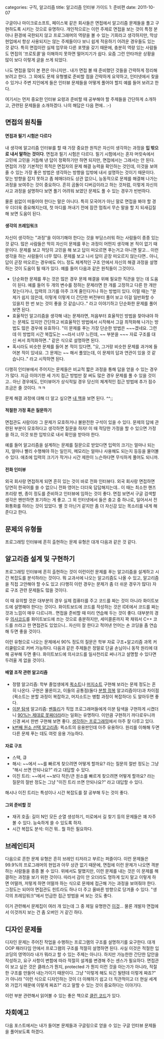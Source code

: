 categories: 구직, 알고리즘
title: 알고리즘 인터뷰 가이드 1: 준비편
date: 2011-10-07

구글이나 마이크로소프트, 페이스북 같은 회사들은 면접에서 알고리즘 문제들을 풀고 구현하도록 시키는 것으로 유명하다. 개인적으로는 이런 주제로 면접을 보는 것이 특정 분야나 환경에 국한되지 않고 프로그래머의 역량을 볼 수 있는 기회라고 생각하지만, 막상 현업에서 항상 사용되지는 않는 주제들이다 보니 쉽게 적응하기 어려운 경우들도 있는 것 같다. 특히 면접이란 실제 업무와 다른 포맷을 갖기 때문에, 충분히 역량 있는 사람들도 면접의 '프로토콜'을 이해하지 못하면 떨어지기가 쉽다. 요즘 그런 안타까운 상황을 많이 보다 이렇게 글을 쓰게 되었다.

나도 면접을 많이 본 편은 아니지만.. 내가 면접 볼 때 준비했던 것들을 간략하게 정리해 보려고 한다. 그 외에도 문제 유형별로 준비할 점을 간략하게 요약하고, 인터넷에서 찾을 수 있거나 주변 지인에게 들은 인터뷰 문제들을 어떻게 풀어야 할지 예를 들어 보려고 한다.

여기서는 먼저 중요한 인터뷰 요령과 준비할 때 공부해야 할 주제들을 간단하게 소개하고, 관련된 문제들을 소개하겠다. 나의 해답은 다음 편에.. :-)

## 면접의 원칙들

#### 면접과 필기 시험은 다르다

내 생각에 알고리즘 인터뷰를 할 때 가장 중요한 원칙은 자신이 생각하는 과정을 **입 밖으로 내서 말하는 것이다**. 면접과 필기 시험은 다르다. 필기 시험에서는 혼자 머릿속에서 고민에 고민을 거듭해 낸 답이 정확하기만 하면 되지만, 면접에서는 그래서는 안 된다. 면접의 가장 기본적인 목적은 면접자의 문제 해결 능력을 확인하는 것인데, 이것을 보여줄 수 있는 가장 좋은 방법은 생각하는 방향을 입밖에 내서 설명하는 것이기 때문이다. 맞는 방향을 잡지 못하고 좀 헤매더라도 상관 없으니, 능동적으로 문제를 해결해 나가는 과정을 보여주는 것이 중요하다. 흔히 곰돌이 디버깅이라고 하는 것처럼, 이렇게 자신의 사고 과정을 설명하다 보면 풀기 어려워 보였던 문제도 풀 수 있는 경우가 빈번하다.

물론 쉼없이 떠들어야 한다는 말은 아니다. 특히 모국어가 아닌 말로 면접을 봐야 할 경우 더더욱 중요해지는데, 첫 마디를 꺼내기 전에 잠깐 멈춰서 무슨 말을 할 지 되새김질 해 보면 도움이 된다. 

#### 생각의 프레임워크

자신이 생각하는 "과정"을 이야기해야 한다는 것을 부담스러워 하는 사람들이 종종 있는 것 같다. 많은 사람들은 딱히 자신이 문제를 푸는 과정이 어떤지 생각해 본 적이 없기 때문이다. 문제를 보고 적당히 고민을 해 보고 답이 떠오르면 푸는거고 아니면 말고... 이런 생각을 하는 사람들이 너무 많다. 문제를 보고 나서 답이 곧장 떠오르지 않는다면.. 아니, 답이 곧장 떠오르는 경우에도 어느 정도 체계적인 구조 안에서 자신의 해결 과정을 설명하는 것이 도움이 될 때가 있다. 예를 들어 다음과 같은 원칙들이 그것이다.

* 단순화한 문제를 푸는 것은 많은 경우 문제 해결을 위해 필요한 직관을 얻는 데 도움이 된다. 예를 들어 두 개의 변수를 정하는 문제라면 한 개를 고정하고 다른 한 개만 찾는다거나, 입력의 크기를 아주 크게 줄인다거나 하는 방법이 있다. 이럴 때는 "문제가 쉽지 않은데, 이렇게 이렇게 더 간단한 버전부터 풀어 보고 이걸 일반화할 수 있을지 한 번 보는 것이 좋을 것 같습니다.." 라고 이야기하고 단순화한 문제를 풀어 보면 된다.
* 효율적인 알고리즘을 생각해 내는 문제라면, 처음부터 효율적인 방법을 찾아내야 하는 문제도 있지만 간단하고 비효율적인 방법에서 시작해서 그걸 최적화해 나가는 방법도 많은 경우에 유효하다. "이 문제를 푸는 가장 단순한 방법은 ~~~겠네요. 그런데 이 방법의 시간 복잡도는 ~~라서 너무 느린데, ~~ 부분을 ~~~ 자료 구조를 대신 써서 최적화하면.." 같은 식으로 설명하면 된다.
* 혹시라도 비슷한 문제를 들어 본 적이 있다면, "오, 그거랑 비슷한 문제를 과거에 들어본 적이 있네요. 그 문제는 ~~ 해서 풀었는데, 이 문제의 답과 연관이 있을 것 같습니다.." 라고 시작하면 된다.

다행히 인터뷰에서 주어지는 문제들은 비교적 짧은 과정을 통해 답을 얻을 수 있는 경우가 많다. 지금 이야기한 세 가지 접근 방법만 잘 써도 많은 경우 문제를 풀 수 있을 것이고.. 아닌 경우에도, 인터뷰어가 상식적일 경우 당신의 체계적인 접근 방법에 추가 점수 조금은 줄 것이다. ㅋㅋ

문제 해결 과정에 대해 더 알고 싶으면 [내 책](http://book.algospot.com/index.html)을 보면 된다. ^^;;

#### 적절한 가정 혹은 질문하기

면접관도 사람이라 그 문제가 모호하거나 불완전한 구석이 있을 수 있다. 문제의 답에 관련된 부분이 모호하다고 생각하면 질문을 하자! 이 때 적당한 가정을 할 수 있으면 가정을 하고, 이것 또한 입밖으로 내서 확인을 받아야 한다.

예를 들어 알고리즘을 설계하는 문제를 질문으로 받았다면 입력의 크기는 얼마나 되는지, 얼마나 빨리 수행해야 하는 일인지, 메모리는 얼마나 사용해도 되는지 등등을 물어볼 수 있다. 애초에 입력의 크기가 작거나 시간 제한이 느슨하다면 무식하게 풀어도 되니까. 

#### 전화 인터뷰

외국 회사랑 면접하게 되면 흔히 있는 것이 바로 전화 인터뷰다. 외국 회사랑 면접하면 당연히 한국어를 쓸 수 없으니 전화 영어는 더더욱 답답해지는데.. 이 때는 최소한 핸즈프리랑 펜, 종이 정도를 준비하고 인터뷰에 임하는 것이 좋다. 면접 보면서 구글 검색할 생각은 왠만하면 포기하는 게 좋고. 그 외 인터넷에서 들은 충고 중 하나로, 일어서서 전화통화를 하라는 것이 있었다. 별 것 아닌거 같지만 좀 더 자신감 있는 목소리를 내게 해 준다고 한다. 

## 문제의 유형들

프로그래밍 인터뷰에 흔히 출현하는 문제 유형은 대개 다음과 같은 것 같다.

## 알고리즘 설계 및 구현하기

프로그래밍 인터뷰에 흔히 출현하는 것이 이런이런 문제를 푸는 알고리즘을 설계하고 시간 복잡도를 분석하라는 것이다. 뭐 교과서에 나오는 알고리즘도 나올 수 있고, 알고리즘을 직접 고안해야 할 수도 있고 (다행히 이런 경우는 문제가 좀 더 쉬운 경우가 많다) 자료 구조 관련 문제들도 많을 것이다.

이 때 유의할 것은 대부분의 경우 실제 컴퓨터를 주고 코드를 짜는 것이 아니라 화이트보드에 설명해야 한다는 것이다. 화이트보드에 코드를 작성하는 것은 IDE에서 코드를 짜는 것과 느낌이 매우 다르니까.. 면접을 준비할 때 미리 연습해 두는 것이 좋다. 대부분의 경우 [의사코드](http://en.wikipedia.org/wiki/Pseudocode)를 화이트보드에 쓰는 것으로 충분하지만, 세미콜론까지 꽉 채워서 C++ 코드를 쓰라고 한 면접관도 있었으니.. 자신이 잘 한다고 적어낸 언어는 손 코딩을 좀 연습해 두면 좋을 것이다.

이런 유형으로 나오는 문제에서 90% 정도의 질문은 학부 자료 구조+알고리즘 과목 커리큘럼으로 커버 가능하다. 다음과 같은 주제들은 정말로 단골 손님이니 동작 원리에 대해 공부해 두면 좋다. 화이트보드에 의사코드를 일사천리로 써나가고 설명할 수 있다면 두려울 게 없을 것이다.

#### 배열 조작 관련 알고리즘

* 정렬 알고리즘: 학부 졸업생에게 [퀵소트](http://en.wikipedia.org/wiki/Quicksort)나 [머지소트](http://en.wikipedia.org/wiki/Mergesort) 구현해 보라는 문제 정도는 흔히 나온다. 구현은 물론이고, 이들의 공통점(둘다 [분할 정복](http://en.wikipedia.org/wiki/Divide_and_conquer_algorithm) 알고리즘이다)과 차이점(퀵소트는 분할 과정이 복잡하고, 머지소트는 병합 과정이 복잡하다) 도 알아두면 좋다.
* [이분 탐색](http://en.wikipedia.org/wiki/Binary_search_algorithm) 알고리즘: [벤틀리](http://en.wikipedia.org/wiki/Jon_Bentley)가 직업 프로그래머들에게 이분 탐색을 구현하게 시켰더니 [90%는 제대로 못짜더라](http://reprog.wordpress.com/2010/04/19/are-you-one-of-the-10-percent/)라는 일화는 유명하다. 이만큼 구현하기 까다로우니까 신경 써서 한번 구현해 보면 좋다. [생각하는 프로그래밍](http://www.aladin.co.kr/shop/wproduct.aspx?ISBN=8995300930)에서 아주 잘 다루고 있다.
* [k번째 원소 선택 알고리즘](http://en.wikipedia.org/wiki/Selection_algorithm): 퀵소트의 응용판인데 아주 유용하다. 원리를 이해해 두면 다른 문제 푸는 데도 여럿 응용 가능하다.

#### 자료 구조

* 스택, 큐
* 해시: ~~에서 ~~를 빠르게 찾으려면 어떻게 할까요? 라는 질문의 절반 정도는 그냥 "해시 쓰면 안되나요?" 라고 대답할 수 있다. 
* 이진 트리: ~~에서 ~~보다 작은/큰 원소를 빠르게 찾으려면 어떻게 할까요? 라는 질문의 절반 정도는 그냥 "이진 트리 쓰면 안되나요?" 라고 대답할 수 있다.

해시나 이진 트리는 특성이나 시간 복잡도를 잘 공부해 두는 것이 좋다.

#### 그외 준비할 것

* 재귀 호출: 길이 N인 모든 순열 생성하기, 미로에서 길 찾기 등의 문제들은 꽤 자주 볼 수 있다. 능숙하게 쓸 수 있도록 하자.
* 시간 복잡도 분석: 이건 뭐.. 뭘 하든 필요하다.

## 브레인티저

다음으로 흔한 문제 유형은 흔히 브레인 티저라고 부르는 퍼즐이다. 이런 문제들은 99.9%의 프로그래머의 현업과 아무 상관 없기 때문에, 면접에 이런 문제가 나오면 격분하는 사람들을 종종 볼 수 있다. 위에서도 말했지만, 이런 문제를 내는 것은 이 문제를 해결하는 과정을 보기 위한 것이다. 따라서 감이 안 오더라도 멍하게 있지 말고 이렇게 하면 어떨까, 저렇게 하면 어떨까 하는 식으로 문제에 접근해 가는 과정을 보여줘야 한다. 그정도는 되어야 면접관도 힌트라도 하나 더 주고 올바른 방향으로 당겨줄 수 있다. "생각의 프레임워크"에서 언급한 접근 방법을 써 보는 것도 좋다.

이거 관련해서 문제집이 여러 개 있는데 그 중 제일 유명한건 [이것](http://www.google.com/products/catalog?q=heard+on+the+street&hl=en&prmd=ivnsb&bav=on.2,or.r_gc.r_pw.r_cp.&biw=650&bih=899&um=1&ie=UTF-8&tbm=shop&cid=12860625007172099261&sa=X&ei=eBBjTu7aCcvogQfk3sWQCg&ved=0CF0Q8wIwAA)... 물론 개발자 면접에서 이것까지 보는 건 좀 오버인 거 같긴 하다.

## 디자인 문제들

디자인 문제는 주어진 작업을 수행하는 프로그램의 구조를 설명하기를 요구한다. 대개 OOP 패러다임 안에서 프로그램의 구조를 적절히 설명하면 된다. 사실 이것은 적절한 입코딩의 영역이라 내가 뭐라고 할 수 있는 주제는 아니다. 하지만 가능한한 간단한 답안을 작성하고, 요구 사항이 변함에 따라 적절히 설계를 변경해 주는 센스가 필요하다. 면접관이 보고 싶은 것은 클래스가 뭔지, protected 가 뭔지 이런 것을 아는가가 아니라, 적절한 구조를 만들어 내는가이기 때문이다. 그냥 "이렇게 해도 되긴 될텐데 이렇게 짜죠?" 가 아니라 "이런 식으로 디자인하는 것이 더 이해하기 쉽고 더 직관적이고 더 현실 세계와 가깝기 때문에 이렇게 짜죠?" 라고 말할 수 있는 것이 중요하다는 이야기다.

이런 부분 관련해서 읽어볼 수 있는 좋은 책으로 [클린 코드](http://www.yes24.com/24/goods/3732893)가 있다.

## 차회예고

다음 포스트에서는 내가 들어본 문제들과 구글링으로 얻을 수 있는 구글 인터뷰 문제들을 풀어보도록 하겠다.
